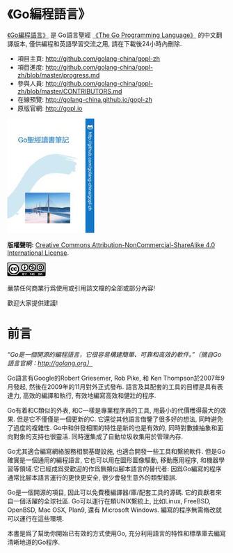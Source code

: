 # 《Go編程語言》

[《Go編程語言》](http://golang-china.github.io/gopl-zh) 是 Go語言聖經 [《The Go Programming Language》](http://gopl.io/) 的中文翻譯版本, 僅供編程和英語學習交流之用, 請在下載後24小時內刪除.

- 項目主頁: http://github.com/golang-china/gopl-zh
- 項目進度: http://github.com/golang-china/gopl-zh/blob/master/progress.md
- 參與人員: http://github.com/golang-china/gopl-zh/blob/master/CONTRIBUTORS.md
- 在線預覽: http://golang-china.github.io/gopl-zh
- 原版官網: http://gopl.io

[![](cover_small.jpg)](https://github.com/golang-china/gopl-zh)

**版權聲明:** <a rel="license" href="http://creativecommons.org/licenses/by-nc-sa/4.0/">Creative Commons Attribution-NonCommercial-ShareAlike 4.0 International License</a>.

<a rel="license" href="http://creativecommons.org/licenses/by-nc-sa/4.0/"><img alt="Creative Commons License" style="border-width:0" src="./images/by-nc-sa-4.0-88x31.png"></img></a>

嚴禁任何商業行爲使用或引用該文檔的全部或部分內容!

歡迎大家提供建議!

# 前言

*“Go是一個開源的編程語言，它很容易構建簡單、可靠和高效的軟件。”（摘自Go語言官網：http://golang.org）*

Go語言有Google的Robert Griesemer, Rob Pike, 和 Ken Thompson於2007年9月發起,
然後在2009年的11月對外正式發布. 語言及其配套的工具的目標是具有表達力,
高效的編譯和執行, 有效地編寫高效和健壯的程序.

Go有着和C類似的外表, 和C一樣是專業程序員的工具, 用最小的代價穫得最大的效果.
但是它不僅僅是一個更新的C. 它還從其他語言借鑒了很多好的想法, 同時避免了過度的複雜性.
Go中和併發相關的特性是新的也是有效的, 同時對數據抽象和面向對象的支持也很靈活.
同時還集成了自動垃圾收集用於管理內存.

Go尤其適合編寫網絡服務相關基礎設施, 也適合開發一些工具和繫統軟件.
但是Go確實是一個通用的編程語言, 它也可以用在圖形圖像驅動, 移動應用程序,
和機器學習等領域.它已經成爲受歡迎的作爲無類似腳本語言的替代者:
因爲Go編寫的程序通常比腳本語言運行的更快更安全, 很少會發生意外的類型錯誤.

Go是一個開源的項目, 因此可以免費穫編譯器/庫/配套工具的源碼.
它的貢獻者來自一個活躍的全球社區. Go可以運行在類UNIX繫統上,
比如Linux, FreeBSD, OpenBSD, Mac OSX, Plan9, 還有 Microsoft Windows.
編寫的程序無需脩改就可以運行在這些環境.

本書是爲了幫助你開始已有效的方式使用Go, 充分利用語言的特性和標準庫去編寫清晰地道的Go程序.


